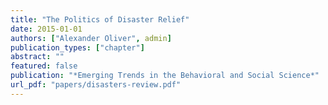 ```yaml
---
title: "The Politics of Disaster Relief"
date: 2015-01-01
authors: ["Alexander Oliver", admin]
publication_types: ["chapter"]
abstract: ""
featured: false
publication: "*Emerging Trends in the Behavioral and Social Science*"
url_pdf: "papers/disasters-review.pdf"
---
```


